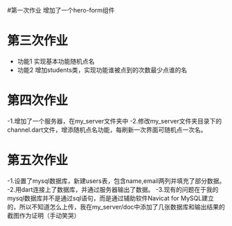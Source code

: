 #第一次作业
增加了一个hero-form组件


# 第三次作业

- 功能1 实现基本功能随机点名
- 功能2 增加students类，实现功能谁被点到的次数最少点谁的名

# 第四次作业

-1.增加了一个服务器，在my_server文件夹中
-2.修改my_server文件夹目录下的channel.dart文件，增添随机点名功能，每刷新一次界面可随机点一次名。

#  第五次作业

-1.设置了mysql数据库，新建users表，包含name,email两列并填充了部分数据。
-2.用dart连接上了数据库，并通过服务器输出了数据。
-3.现有的问题在于我的mysql数据库并不是通过sql语句，而是通过辅助软件Navicat for MySQL建立的，所以不知道怎么上传，我在my_server/doc中添加了几张数据库和输出结果的截图作为证明（手动笑哭）
